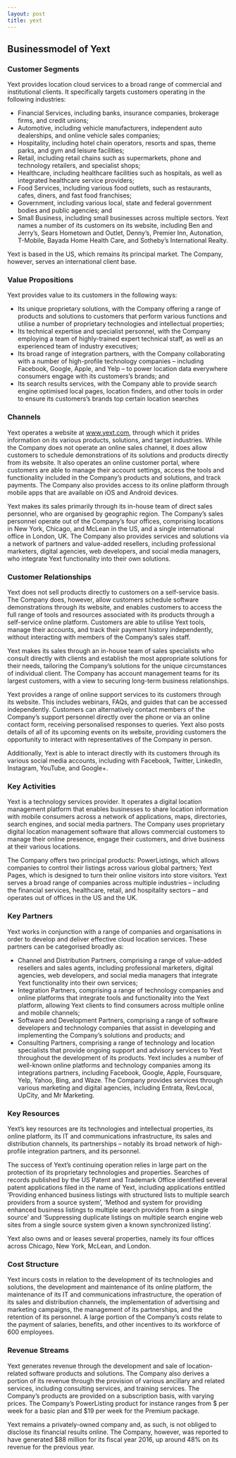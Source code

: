 ```yaml
---
layout: post
title: yext
---
```


Businessmodel of Yext
----------------------

### Customer Segments

Yext provides location cloud services to a broad range of commercial and institutional clients. It specifically targets customers operating in the following industries:

 * Financial Services, including banks, insurance companies, brokerage firms, and credit unions;
* Automotive, including vehicle manufacturers, independent auto dealerships, and online vehicle sales companies;
* Hospitality, including hotel chain operators, resorts and spas, theme parks, and gym and leisure facilities;
* Retail, including retail chains such as supermarkets, phone and technology retailers, and specialist shops;
* Healthcare, including healthcare facilities such as hospitals, as well as integrated healthcare service providers;
* Food Services, including various food outlets, such as restaurants, cafes, diners, and fast food franchises;
* Government, including various local, state and federal government bodies and public agencies; and
* Small Business, including small businesses across multiple sectors.
 Yext names a number of its customers on its website, including Ben and Jerry’s, Sears Hometown and Outlet, Denny’s, Premier Inn, Autonation, T-Mobile, Bayada Home Health Care, and Sotheby’s International Realty.

Yext is based in the US, which remains its principal market. The Company, however, serves an international client base.

### Value Propositions

Yext provides value to its customers in the following ways:

 * Its unique proprietary solutions, with the Company offering a range of products and solutions to customers that perform various functions and utilise a number of proprietary technologies and intellectual properties;
* Its technical expertise and specialist personnel, with the Company employing a team of highly-trained expert technical staff, as well as an experienced team of industry executives;
* Its broad range of integration partners, with the Company collaborating with a number of high-profile technology companies – including Facebook, Google, Apple, and Yelp – to power location data everywhere consumers engage with its customers’s brands; and
* Its search results services, with the Company able to provide search engine optimised local pages, location finders, and other tools in order to ensure its customers’s brands top certain location searches
 ### Channels

Yext operates a website at www.yext.com, through which it prides information on its various products, solutions, and target industries. While the Company does not operate an online sales channel, it does allow customers to schedule demonstrations of its solutions and products directly from its website. It also operates an online customer portal, where customers are able to manage their account settings, access the tools and functionality included in the Company’s products and solutions, and track payments. The Company also provides access to its online platform through mobile apps that are available on iOS and Android devices.

Yext makes its sales primarily through its in-house team of direct sales personnel, who are organised by geographic region. The Company’s sales personnel operate out of the Company’s four offices, comprising locations in New York, Chicago, and McLean in the US, and a single international office in London, UK. The Company also provides services and solutions via a network of partners and value-added resellers, including professional marketers, digital agencies, web developers, and social media managers, who integrate Yext functionality into their own solutions.

### Customer Relationships

Yext does not sell products directly to customers on a self-service basis. The Company does, however, allow customers schedule software demonstrations through its website, and enables customers to access the full range of tools and resources associated with its products through a self-service online platform. Customers are able to utilise Yext tools, manage their accounts, and track their payment history independently, without interacting with members of the Company’s sales staff.

Yext makes its sales through an in-house team of sales specialists who consult directly with clients and establish the most appropriate solutions for their needs, tailoring the Company’s solutions for the unique circumstances of individual client. The Company has account management teams for its largest customers, with a view to securing long-term business relationships.

Yext provides a range of online support services to its customers through its website. This includes webinars, FAQs, and guides that can be accessed independently. Customers can alternatively contact members of the Company’s support personnel directly over the phone or via an online contact form, receiving personalised responses to queries. Yext also posts details of all of its upcoming events on its website, providing customers the opportunity to interact with representatives of the Company in person.

Additionally, Yext is able to interact directly with its customers through its various social media accounts, including with Facebook, Twitter, LinkedIn, Instagram, YouTube, and Google+.

### Key Activities

Yext is a technology services provider. It operates a digital location management platform that enables businesses to share location information with mobile consumers across a network of applications, maps, directories, search engines, and social media partners. The Company uses proprietary digital location management software that allows commercial customers to manage their online presence, engage their customers, and drive business at their various locations.

The Company offers two principal products: PowerListings, which allows companies to control their listings across various global partners; Yext Pages, which is designed to turn their online visitors into store visitors. Yext serves a broad range of companies across multiple industries – including the financial services, healthcare, retail, and hospitality sectors – and operates out of offices in the US and the UK.

### Key Partners

Yext works in conjunction with a range of companies and organisations in order to develop and deliver effective cloud location services. These partners can be categorised broadly as:

 * Channel and Distribution Partners, comprising a range of value-added resellers and sales agents, including professional marketers, digital agencies, web developers, and social media managers that integrate Yext functionality into their own services;
* Integration Partners, comprising a range of technology companies and online platforms that integrate tools and functionality into the Yext platform, allowing Yext clients to find consumers across multiple online and mobile channels;
* Software and Development Partners, comprising a range of software developers and technology companies that assist in developing and implementing the Company’s solutions and products; and
* Consulting Partners, comprising a range of technology and location specialists that provide ongoing support and advisory services to Yext throughout the development of its products.
 Yext includes a number of well-known online platforms and technology companies among its integrations partners, including Facebook, Google, Apple, Foursquare, Yelp, Yahoo, Bing, and Waze. The Company provides services through various marketing and digital agencies, including Entrata, RevLocal, UpCity, and Mr Marketing.

### Key Resources

Yext’s key resources are its technologies and intellectual properties, its online platform, its IT and communications infrastructure, its sales and distribution channels, its partnerships – notably its broad network of high-profile integration partners, and its personnel.

The success of Yext’s continuing operation relies in large part on the protection of its proprietary technologies and properties. Searches of records published by the US Patent and Trademark Office identified several patent applications filed in the name of Yext, including applications entitled ‘Providing enhanced business listings with structured lists to multiple search providers from a source system’, ‘Method and system for providing enhanced business listings to multiple search providers from a single source’ and ‘Suppressing duplicate listings on multiple search engine web sites from a single source system given a known synchronized listing’.

Yext also owns and or leases several properties, namely its four offices across Chicago, New York, McLean, and London.

### Cost Structure

Yext incurs costs in relation to the development of its technologies and solutions, the development and maintenance of its online platform, the maintenance of its IT and communications infrastructure, the operation of its sales and distribution channels, the implementation of advertising and marketing campaigns, the management of its partnerships, and the retention of its personnel. A large portion of the Company’s costs relate to the payment of salaries, benefits, and other incentives to its workforce of 600 employees.

### Revenue Streams

Yext generates revenue through the development and sale of location-related software products and solutions. The Company also derives a portion of its revenue through the provision of various ancillary and related services, including consulting services, and training services. The Company’s products are provided on a subscription basis, with varying prices. The Company’s PowerListing product for instance ranges from $ per week for a basic plan and $19 per week for the Premium package.

Yext remains a privately-owned company and, as such, is not obliged to disclose its financial results online. The Company, however, was reported to have generated $88 million for its fiscal year 2016, up around 48% on its revenue for the previous year.
